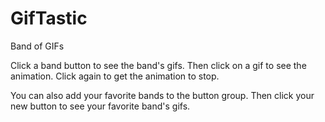 # GifTastic
Band of GIFs

Click a band button to see the band's gifs.
Then click on a gif to see the animation.
Click again to get the animation to stop.

You can also add your favorite bands to the button group. 
Then click your new button to see your favorite band's gifs.